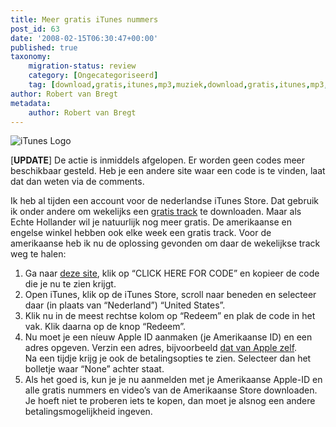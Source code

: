 ```yaml
---
title: Meer gratis iTunes nummers
post_id: 63
date: '2008-02-15T06:30:47+00:00'
published: true
taxonomy:
    migration-status: review
    category: [Ongecategoriseerd]
    tag: [download,gratis,itunes,mp3,muziek,download,gratis,itunes,mp3,muziek]
author: Robert van Bregt
metadata:
    author: Robert van Bregt
---
```

![iTunes Logo](https://breggologisch.files.wordpress.com/2008/02/itunes-logo.thumbnail.png)

[**UPDATE**] De actie is inmiddels afgelopen. Er worden geen codes meer beschikbaar gesteld. Heb je een andere site waar een code is te vinden, laat dat dan weten via de comments.

Ik heb al tijden een account voor de nederlandse iTunes Store. Dat gebruik ik onder andere om wekelijks een [gratis track](http://www.onemorething.nl/?p=showarticle&art_id=2844) te downloaden. Maar als Echte Hollander wil je natuurlijk nog meer gratis. De amerikaanse en engelse winkel hebben ook elke week een gratis track. Voor de amerikaanse heb ik nu de oplossing gevonden om daar de wekelijkse track weg te halen:

1. Ga naar [deze site](http://www.tunecore.com/freealbum), klik op “CLICK HERE FOR CODE” en kopieer de code die je nu te zien krijgt.
2. Open iTunes, klik op de iTunes Store, scroll naar beneden en selecteer daar (in plaats van “Nederland”) “United States”.
3. Klik nu in de meest rechtse kolom op “Redeem” en plak de code in het vak. Klik daarna op de knop “Redeem”.
4. Nu moet je een níeuw Apple ID aanmaken (je Amerikaanse ID) en een adres opgeven. Verzin een adres, bijvoorbeeld [dat van Apple zelf](http://www.apple.com/contact/).  
 Na een tijdje krijg je ook de betalingsopties te zien. Selecteer dan het bolletje waar “None” achter staat.
5. Als het goed is, kun je je nu aanmelden met je Amerikaanse Apple-ID en alle gratis nummers en video’s van de Amerikaanse Store downloaden. Je hoeft niet te proberen iets te kopen, dan moet je alsnog een andere betalingsmogelijkheid ingeven.